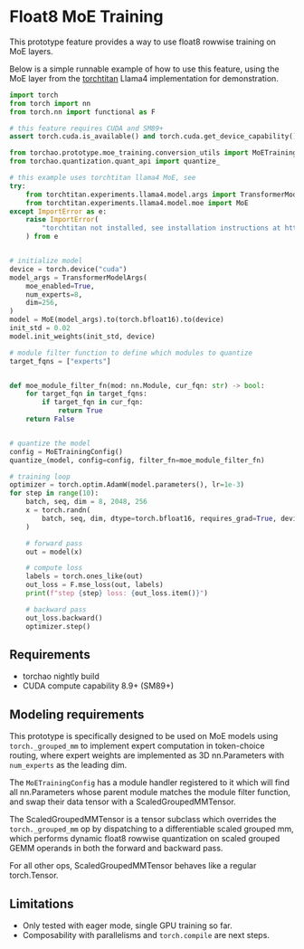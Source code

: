 # Float8 MoE Training

This prototype feature provides a way to use float8 rowwise training on MoE layers.

Below is a simple runnable example of how to use this feature, using the MoE layer
from the [torchtitan](https://github.com/pytorch/torchtitan) Llama4 implementation for demonstration.


```python
import torch
from torch import nn
from torch.nn import functional as F

# this feature requires CUDA and SM89+
assert torch.cuda.is_available() and torch.cuda.get_device_capability() >= (8, 9)

from torchao.prototype.moe_training.conversion_utils import MoETrainingConfig
from torchao.quantization.quant_api import quantize_

# this example uses torchtitan llama4 MoE, see
try:
    from torchtitan.experiments.llama4.model.args import TransformerModelArgs
    from torchtitan.experiments.llama4.model.moe import MoE
except ImportError as e:
    raise ImportError(
        "torchtitan not installed, see installation instructions at https://github.com/pytorch/torchtitan"
    ) from e


# initialize model
device = torch.device("cuda")
model_args = TransformerModelArgs(
    moe_enabled=True,
    num_experts=8,
    dim=256,
)
model = MoE(model_args).to(torch.bfloat16).to(device)
init_std = 0.02
model.init_weights(init_std, device)

# module filter function to define which modules to quantize
target_fqns = ["experts"]


def moe_module_filter_fn(mod: nn.Module, cur_fqn: str) -> bool:
    for target_fqn in target_fqns:
        if target_fqn in cur_fqn:
            return True
    return False


# quantize the model
config = MoETrainingConfig()
quantize_(model, config=config, filter_fn=moe_module_filter_fn)

# training loop
optimizer = torch.optim.AdamW(model.parameters(), lr=1e-3)
for step in range(10):
    batch, seq, dim = 8, 2048, 256
    x = torch.randn(
        batch, seq, dim, dtype=torch.bfloat16, requires_grad=True, device=device
    )

    # forward pass
    out = model(x)

    # compute loss
    labels = torch.ones_like(out)
    out_loss = F.mse_loss(out, labels)
    print(f"step {step} loss: {out_loss.item()}")

    # backward pass
    out_loss.backward()
    optimizer.step()

```

## Requirements
- torchao nightly build
- CUDA compute capability 8.9+ (SM89+)

## Modeling requirements
This prototype is specifically designed to be used on MoE models using
`torch._grouped_mm` to implement expert computation in token-choice routing,
where expert weights are implemented as 3D nn.Parameters with `num_experts` as
the leading dim.

The `MoETrainingConfig` has a module handler registered to it which will
find all nn.Parameters whose parent module matches the module filter function,
and swap their data tensor with a ScaledGroupedMMTensor.

The ScaledGroupedMMTensor is a tensor subclass which overrides the
`torch._grouped_mm` op by dispatching to a differentiable scaled grouped mm,
which performs dynamic float8 rowwise quantization on scaled grouped GEMM
operands in both the forward and backward pass.

For all other ops, ScaledGroupedMMTensor behaves like a regular torch.Tensor.

## Limitations
- Only tested with eager mode, single GPU training so far.
- Composability with parallelisms and `torch.compile` are next steps.
